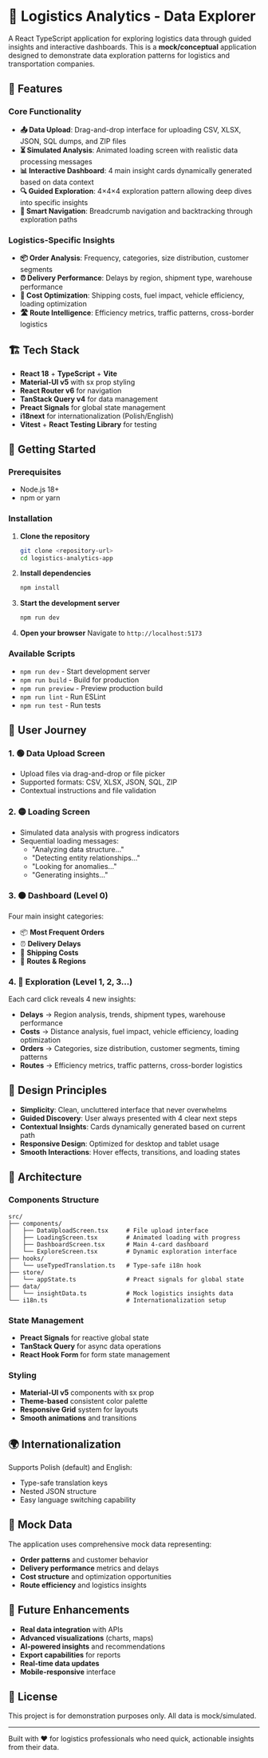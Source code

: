 # 🚛 Logistics Analytics - Data Explorer

A React TypeScript application for exploring logistics data through guided insights and interactive dashboards. This is a **mock/conceptual** application designed to demonstrate data exploration patterns for logistics and transportation companies.

## 🎯 Features

### Core Functionality
- **📤 Data Upload**: Drag-and-drop interface for uploading CSV, XLSX, JSON, SQL dumps, and ZIP files
- **⏳ Simulated Analysis**: Animated loading screen with realistic data processing messages
- **📊 Interactive Dashboard**: 4 main insight cards dynamically generated based on data context
- **🔍 Guided Exploration**: 4×4×4 exploration pattern allowing deep dives into specific insights
- **🧭 Smart Navigation**: Breadcrumb navigation and backtracking through exploration paths

### Logistics-Specific Insights
- **📦 Order Analysis**: Frequency, categories, size distribution, customer segments
- **⏰ Delivery Performance**: Delays by region, shipment type, warehouse performance
- **💸 Cost Optimization**: Shipping costs, fuel impact, vehicle efficiency, loading optimization
- **🛣️ Route Intelligence**: Efficiency metrics, traffic patterns, cross-border logistics

## 🏗️ Tech Stack

- **React 18** + **TypeScript** + **Vite**
- **Material-UI v5** with sx prop styling
- **React Router v6** for navigation
- **TanStack Query v4** for data management
- **Preact Signals** for global state management
- **i18next** for internationalization (Polish/English)
- **Vitest** + **React Testing Library** for testing

## 🚀 Getting Started

### Prerequisites
- Node.js 18+ 
- npm or yarn

### Installation

1. **Clone the repository**
   ```bash
   git clone <repository-url>
   cd logistics-analytics-app
   ```

2. **Install dependencies**
   ```bash
   npm install
   ```

3. **Start the development server**
   ```bash
   npm run dev
   ```

4. **Open your browser**
   Navigate to `http://localhost:5173`

### Available Scripts

- `npm run dev` - Start development server
- `npm run build` - Build for production
- `npm run preview` - Preview production build
- `npm run lint` - Run ESLint
- `npm run test` - Run tests

## 🧭 User Journey

### 1. 🟢 Data Upload Screen
- Upload files via drag-and-drop or file picker
- Supported formats: CSV, XLSX, JSON, SQL, ZIP
- Contextual instructions and file validation

### 2. 🟡 Loading Screen
- Simulated data analysis with progress indicators
- Sequential loading messages:
  - "Analyzing data structure..."
  - "Detecting entity relationships..."
  - "Looking for anomalies..."
  - "Generating insights..."

### 3. 🟠 Dashboard (Level 0)
Four main insight categories:
- 📦 **Most Frequent Orders**
- ⏰ **Delivery Delays** 
- 💸 **Shipping Costs**
- 🧭 **Routes & Regions**

### 4. 🔵 Exploration (Level 1, 2, 3...)
Each card click reveals 4 new insights:
- **Delays** → Region analysis, trends, shipment types, warehouse performance
- **Costs** → Distance analysis, fuel impact, vehicle efficiency, loading optimization
- **Orders** → Categories, size distribution, customer segments, timing patterns
- **Routes** → Efficiency metrics, traffic patterns, cross-border logistics

## 🎨 Design Principles

- **Simplicity**: Clean, uncluttered interface that never overwhelms
- **Guided Discovery**: User always presented with 4 clear next steps
- **Contextual Insights**: Cards dynamically generated based on current path
- **Responsive Design**: Optimized for desktop and tablet usage
- **Smooth Interactions**: Hover effects, transitions, and loading states

## 🔧 Architecture

### Components Structure
```
src/
├── components/
│   ├── DataUploadScreen.tsx     # File upload interface
│   ├── LoadingScreen.tsx        # Animated loading with progress
│   ├── DashboardScreen.tsx      # Main 4-card dashboard
│   └── ExploreScreen.tsx        # Dynamic exploration interface
├── hooks/
│   └── useTypedTranslation.ts   # Type-safe i18n hook
├── store/
│   └── appState.ts              # Preact signals for global state
├── data/
│   └── insightData.ts           # Mock logistics insights data
└── i18n.ts                      # Internationalization setup
```

### State Management
- **Preact Signals** for reactive global state
- **TanStack Query** for async data operations
- **React Hook Form** for form state management

### Styling
- **Material-UI v5** components with sx prop
- **Theme-based** consistent color palette
- **Responsive Grid** system for layouts
- **Smooth animations** and transitions

## 🌍 Internationalization

Supports Polish (default) and English:
- Type-safe translation keys
- Nested JSON structure
- Easy language switching capability

## 🚧 Mock Data

The application uses comprehensive mock data representing:
- **Order patterns** and customer behavior
- **Delivery performance** metrics and delays
- **Cost structure** and optimization opportunities  
- **Route efficiency** and logistics insights

## 🔮 Future Enhancements

- **Real data integration** with APIs
- **Advanced visualizations** (charts, maps)
- **AI-powered insights** and recommendations
- **Export capabilities** for reports
- **Real-time data updates**
- **Mobile-responsive** interface

## 📝 License

This project is for demonstration purposes only. All data is mock/simulated.

---

Built with ❤️ for logistics professionals who need quick, actionable insights from their data. 
